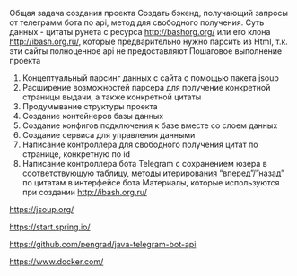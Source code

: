 Общая задача создания проекта
Создать бэкенд, получающий запросы от телеграмм бота по api, метод для
свободного получения. Суть данных - цитаты рунета с ресурса
http://bashorg.org/ или его клона http://ibash.org.ru/, которые предварительно
нужно парсить из Html, т.к. эти сайты полноценное api не предоставляют
Пошаговое выполнение проекта
1. Концептуальный парсинг данных с сайта с помощью пакета jsoup
2. Расширение возможностей парсера для получение конкретной
страницы выдачи, а также конкретной цитаты
3. Продумывание структуры проекта
4. Создание контейнеров базы данных
5. Создание конфигов подключения к базе вместе со слоем данных
6. Создание сервиса для управления данными
7. Написание контроллера для свободного получения цитат по странице,
конкретную по id
8. Написание контроллера бота Telegram с сохранением юзера в
соответствующую таблицу, методы итерирования “вперед”/”назад” по
цитатам в интерфейсе бота
Материалы, которые используются при создании
http://ibash.org.ru/

https://jsoup.org/

https://start.spring.io/

https://github.com/pengrad/java-telegram-bot-api

https://www.docker.com/

